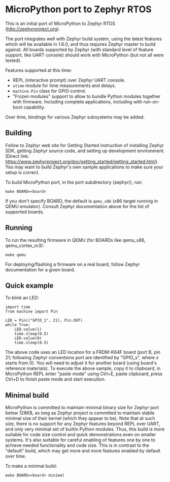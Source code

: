 MicroPython port to Zephyr RTOS
===============================

This is an initial port of MicroPython to Zephyr RTOS
(http://zephyrproject.org).

The port integrates well with Zephyr build system, using the latest
features which will be available in 1.6.0, and thus requires Zephyr
master to build against. All boards supported by Zephyr (with standard
level of feature support, like UART console) should work with
MicroPython (but not all were tested).

Features supported at this time:

* REPL (interactive prompt) over Zephyr UART console.
* `utime` module for time measurements and delays.
* `machine.Pin` class for GPIO control.
* "Frozen modules" support to allow to bundle Python modules together
  with firmware. Including complete applications, including with
  run-on-boot capability.

Over time, bindings for various Zephyr subsystems may be added.


Building
--------

Follow to Zephyr web site for Getting Started instruction of installing
Zephyr SDK, getting Zephyr source code, and setting up development
environment. (Direct link:
https://www.zephyrproject.org/doc/getting_started/getting_started.html).
You may want to build Zephyr's own sample applications to make sure your
setup is correct.

To build MicroPython port, in the port subdirectory (zephyr/), run:

    make BOARD=<board>

If you don't specify BOARD, the default is `qemu_x86` (x86 target running
in QEMU emulator). Consult Zephyr documentation above for the list of
supported boards.


Running
-------

To run the resulting firmware in QEMU (for BOARDs like qemu_x86,
qemu_cortex_m3):

    make qemu

For deploying/flashing a firmware on a real board, follow Zephyr
documentation for a given board.


Quick example
-------------

To blink an LED:

    import time
    from machine import Pin

    LED = Pin(("GPIO_1", 21), Pin.OUT)
    while True:
        LED.value(1)
        time.sleep(0.5)
        LED.value(0)
        time.sleep(0.5)

The above code uses an LED location for a FRDM-K64F board (port B, pin 21;
following Zephyr conventions port are identified by "GPIO_x", where *x*
starts from 0). You will need to adjust it for another board (using board's
reference materials). To execute the above sample, copy it to clipboard, in
MicroPython REPL enter "paste mode" using Ctrl+E, paste clipboard, press
Ctrl+D to finish paste mode and start execution.


Minimal build
-------------

MicroPython is committed to maintain minimal binary size for Zephyr port
below 128KB, as long as Zephyr project is committed to maintain stable
minimal size of their kernel (which they appear to be). Note that at such
size, there is no support for any Zephyr features beyond REPL over UART,
and only very minimal set of builtin Python modules. Thus, this build
is more suitable for code size control and quick demonstrations even on
smaller systems. It's also suitable for careful enabling of features one
by one to achieve needed functionality and code size. This is in contrast
to the "default" build, which may get more and more features enabled by
default over time.

To make a minimal build:

    make BOARD=<board> minimal
